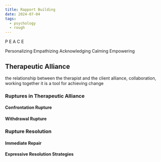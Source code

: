```yaml
---
title: Rapport Building
date: 2024-07-04
tags:
  - psychology
  - rough
---
```

P E A C E

Personalizing
Empathizing
Acknowledging
Calming
Empowering

## Therapeutic Alliance
the relationship between the therapist and the client
alliance, collaboration, working together
it is a tool for achieving change

### Ruptures in Therapeutic Alliance
#### Confrontation Rupture
#### Withdrawal Rupture

### Rupture Resolution
#### Immediate Repair
#### Expressive Resolution Strategies
